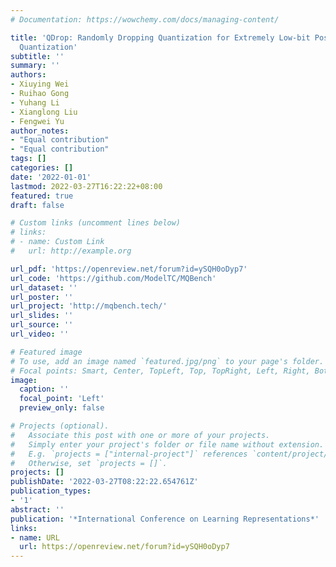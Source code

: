 ```yaml
---
# Documentation: https://wowchemy.com/docs/managing-content/

title: 'QDrop: Randomly Dropping Quantization for Extremely Low-bit Post-Training
  Quantization'
subtitle: ''
summary: ''
authors:
- Xiuying Wei
- Ruihao Gong
- Yuhang Li
- Xianglong Liu
- Fengwei Yu
author_notes:
- "Equal contribution"
- "Equal contribution"
tags: []
categories: []
date: '2022-01-01'
lastmod: 2022-03-27T16:22:22+08:00
featured: true
draft: false

# Custom links (uncomment lines below)
# links:
# - name: Custom Link
#   url: http://example.org

url_pdf: 'https://openreview.net/forum?id=ySQH0oDyp7'
url_code: 'https://github.com/ModelTC/MQBench'
url_dataset: ''
url_poster: ''
url_project: 'http://mqbench.tech/'
url_slides: ''
url_source: ''
url_video: ''

# Featured image
# To use, add an image named `featured.jpg/png` to your page's folder.
# Focal points: Smart, Center, TopLeft, Top, TopRight, Left, Right, BottomLeft, Bottom, BottomRight.
image:
  caption: ''
  focal_point: 'Left'
  preview_only: false

# Projects (optional).
#   Associate this post with one or more of your projects.
#   Simply enter your project's folder or file name without extension.
#   E.g. `projects = ["internal-project"]` references `content/project/deep-learning/index.md`.
#   Otherwise, set `projects = []`.
projects: []
publishDate: '2022-03-27T08:22:22.654761Z'
publication_types:
- '1'
abstract: ''
publication: '*International Conference on Learning Representations*'
links:
- name: URL
  url: https://openreview.net/forum?id=ySQH0oDyp7
---
```

